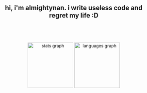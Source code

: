 <br></br>
<h2 align="center">hi, i'm almightynan. i write useless code and regret my life :D<br></br></h2>
<br></br>
<div align="center">
  <img src="https://github-readme-streak-stats.herokuapp.com/?user=almightynan&theme=dark" height="150" alt="stats graph"  />
  <img src="https://github-readme-stats.vercel.app/api/top-langs?username=almightynan&locale=en&hide_title=false&layout=compact&card_width=320&langs_count=7&theme=dark&hide_border=false" height="150" alt="languages graph"  />
</div>
<br></br>
<br></br>
